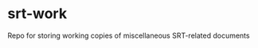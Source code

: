 # srt-work
Repo for storing working copies of miscellaneous <span title="Secure Reliable Transport">SRT</span>-related documents
